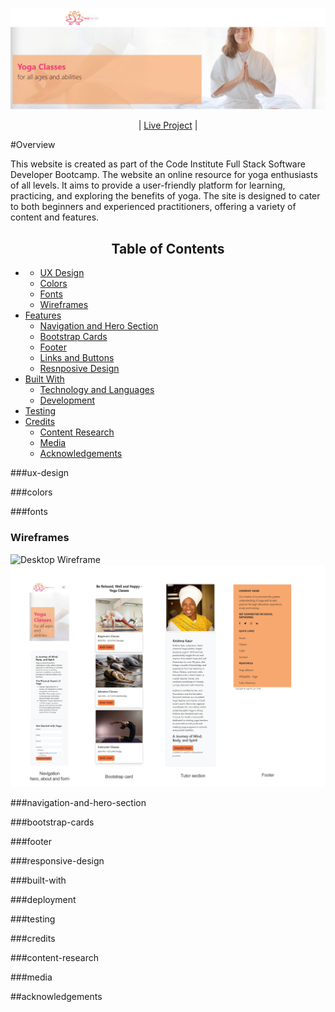 ![Yogo For You - Project Banner](/assets/images/CI-Header-Readme-image.jpg)


<p align="center">
| <a href="https://sarbkum.github.io/Yoga//" target="_blank">Live Project</a> |
</p>

#Overview

This website is created as part of the Code Institute Full Stack Software Developer Bootcamp. The website an online resource for yoga enthusiasts of all levels. It aims to provide a user-friendly platform for learning, practicing, and exploring the benefits of yoga. The site is designed to cater to both beginners and experienced practitioners, offering a variety of content and features.

<h2 align="center" id="TOC">Table of Contents</h2>

*    - [UX Design](#ux-design)
      - [Colors](#colors)
      - [Fonts](#fonts)
      - [Wireframes](#wireframes)
* [Features](#features)
    - [Navigation and Hero Section](#navigation-and-hero-section)
    - [Bootstrap Cards](#bootstrap-cards)
    - [Footer](#footer)
    - [Links and Buttons](#links-and-buttons)
  - [Resnposive Design](#responsive-design)
* [Built With](#built-with)
  - [Technology and Languages](#technologies-and-languages)
  * [Development](#deployment)
* [Testing](#testing)
* [Credits](#credits)
  - [Content Research](#content-research)
  - [Media](#media)
  - [Acknowledgements](#acknowledgements)



###ux-design


###colors


###fonts


### Wireframes


![Desktop Wireframe](/assets/images/Wireframe/Web%201920%20–%201@2x.png)
![Mobile Wireframe](/assets/images/Wireframe/Mobile-design.jpg)


###navigation-and-hero-section


###bootstrap-cards



###footer


###responsive-design



###built-with


###deployment



###testing



###credits


###content-research


###media



##acknowledgements












